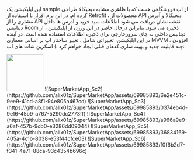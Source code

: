 این اپلیکیشن یک sample از اپ فروشگاهی هست که با ظاهری مشابه دیجیکالا طراحی کرده ام.
در این نرم افزار با استفاده از Retrofit ، محصولات از API دیجیکالا و آدرس مشتری را از API نقشه نشان دریافت می شود.اطلاعات سبد خرید و آدرس ها داخل دیتابیس Room ذخیره می شود. بنابراین درحال حاضر در این ورژن از اپلیکیشن ، از دیتابیس داخلی به جای سرورخارجی برای ذخیره اطلاعات استفاده شده است.
در آینده در این اپلیکیشن، تغییراتی شامل ، تغییر ساختار اپ بر اساس معماری MVVM ، افزودن چند قابلیت جدید و بهینه سازی کدهای قبلی ایجاد خواهم کرد :)
اسکرین شات های اپ:

<img src="[ttps://github.com/alix01z/SuperMarketApp/assets/69985893/fa405788-2dc9-42d5-acab-3c771a4d5405]" width="100"/>
![SuperMarketApp_Sc2](https://github.com/alix01z/SuperMarketApp/assets/69985893/6e2e451c-9ee9-41cd-a8f1-94e805a467cd)
![SuperMarketApp_Sc3](https://github.com/alix01z/SuperMarketApp/assets/69985893/0374eb4d-9e16-45b9-a767-5290dc2773ff)
![SuperMarketApp_Sc4](https://github.com/alix01z/SuperMarketApp/assets/69985893/a966a9e9-a6af-457b-9cb0-e3286dd09044)
![SuperMarketApp_Sc5](https://github.com/alix01z/SuperMarketApp/assets/69985893/36834169-405a-4c1b-8038-e53f44cfce03)
![SuperMarketApp_Sc6](https://github.com/alix01z/SuperMarketApp/assets/69985893/f0f6b2d7-f341-4e71-88ca-93c4354b696c)
